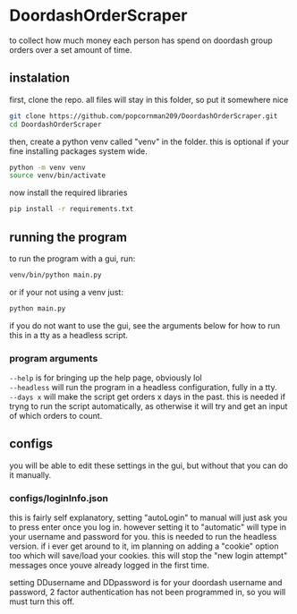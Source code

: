 # DoordashOrderScraper
to collect how much money each person has spend on doordash group orders over a set amount of time.

## instalation
first, clone the repo. all files will stay in this folder, so put it somewhere nice
```sh
git clone https://github.com/popcornman209/DoordashOrderScraper.git
cd DoordashOrderScraper
```
then, create a python venv called "venv" in the folder. this is optional if your fine installing packages system wide.
```sh
python -m venv venv
source venv/bin/activate
```
now install the required libraries
```sh
pip install -r requirements.txt
```

## running the program
to run the program with a gui, run:
```sh
venv/bin/python main.py
```
or if your not using a venv just:
```sh
python main.py
```
if you do not want to use the gui, see the arguments below for how to run this in a tty as a headless script.

### program arguments
`--help` is for bringing up the help page, obviously lol<br>
`--headless` will run the program in a headless configuration, fully in a tty.<br>
`--days x` will make the script get orders x days in the past. this is needed if tryng to run the script automatically, as otherwise it will try and get an input of which orders to count.

## configs
you will be able to edit these settings in the gui, but without that you can do it manually.

### configs/loginInfo.json
this is fairly self explanatory, setting "autoLogin" to manual will just ask you to press enter once you log in. however setting it to "automatic" will type in your username and password for you. this is needed to run the headless version. if i ever get around to it, im planning on adding a "cookie" option too which will save/load your cookies. this will stop the "new login attempt" messages once youve already logged in the first time.

setting DDusername and DDpassword is for your doordash username and password, 2 factor authentication has not been programmed in, so you will must turn this off.
